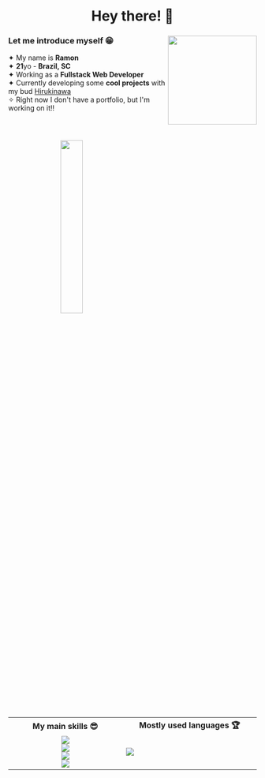 <h1 align="center">Hey there! 👋</h1>
<div>
  <img align="right" height="180px" src="https://i.imgur.com/DV84yp3.png"/>
  <h3>Let me introduce myself 😁</h3>
  ✦ My name is <b>Ramon</b></br>
  ✦ <b>21</b>yo - <b>Brazil, SC</b></br>
  ✦ Working as a <b>Fullstack Web Developer</b></br>
  ✦ Currently developing some <b>cool projects</b> with my bud <a target="_blank" href="https://github.com/Hirukinawa">Hirukinawa</a></br>
  ✧ Right now I don't have a portfolio, but I'm working on it!!</br>
</div></br>

#

<div align="right">
  <img align="left" width="30%" src="https://i1.sndcdn.com/artworks-000454973544-3kk23u-t500x500.jpg"/>
  <table>
    <tr>
      <th align="center" width="10%">My main skills 😎</th>
      <th width="10%">Mostly used languages 🏆</th>
    </tr>
    <tr>
      <td align="center" width="10%">
        <img max-width="90%" src="https://skillicons.dev/icons?i=js,react,vue,laravel"/></br>
        <img max-width="90%" src="https://skillicons.dev/icons?i=figma,tailwind,sass"/></br>
        <img max-width="90%" src="https://skillicons.dev/icons?i=mysql,graphql,mongodb,firebase"/></br>
        <img max-width="90%" src="https://skillicons.dev/icons?i=git,nodejs,express"/></br>
      </td>
      <td width="10%">
        <a href='https://github.com/ramonpdx03'><img src="https://github-readme-stats.vercel.app/api/top-langs/?username=ramonpdx03&langs_count=6&theme=transparent&hide_title=true&hide_border=false"/></a>
      </td>
    </tr>
  </table>
</div>
